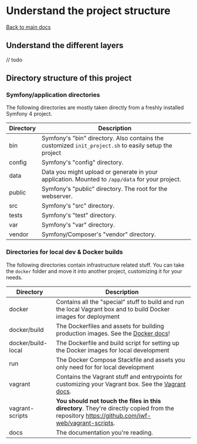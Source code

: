 # Understand the project structure


[Back to main docs](https://github.com/iwf-web/symfony-vagrant-docker-example)


## Understand the different layers

// todo


## Directory structure of this project

### Symfony/application directories

The following directories are mostly taken directly from a freshly installed Symfony 4 project.

Directory    | Description
-------------|--------------
bin          | Symfony's "bin" directory. Also contains the customized `init_project.sh` to easily setup the project
config       | Symfony's "config" directory.
data         | Data you might upload or generate in your application. Mounted to `/app/data` for your project.
public       | Symfony's "public" directory. The root for the webserver.
src          | Symfony's "src" directory.
tests        | Symfony's "test" directory.
var          | Symfony's "var" directory.
vendor       | Symfony/Composer's "vendor" directory.


### Directories for local dev & Docker builds

The following directories contain infrastructure related stuff. You can take the `docker` folder and move it into another project, customizing it for your needs.

Directory    | Description
-------------|--------------
docker       | Contains all the "special" stuff to build and run the local Vagrant box and to build Docker images for deployment
docker/build | The Dockerfiles and assets for building production images. See the [Docker docs](docs/docker.md)!
docker/build-local | The Dockerfile and build script for setting up the Docker images for local development
run          | The Docker Compose Stackfile and assets you only need for for local development
vagrant      | Contains the Vagrant stuff and entrypoints for customizing your Vagrant box. See the [Vagrant docs](docs/vagrant.md).
vagrant-scripts | **You should not touch the files in this directory**. They're directly copied from the repository https://github.com/iwf-web/vagrant-scripts.
docs         | The documentation you're reading.

